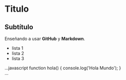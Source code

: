 # Titulo

## Subtítulo

Enseñando a usar **GitHub** y **Markdown**.

- lista 1
- lista 2
- lista 3

...javascript
    function hola()
    {
        console.log('Hola Mundo');
    }    
...    